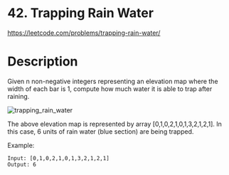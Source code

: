 # 42. Trapping Rain Water

https://leetcode.com/problems/trapping-rain-water/

# Description

Given n non-negative integers representing an elevation map where 
the width of each bar is 1, compute how much water it is able to 
trap after raining.

![trapping_rain_water](https://assets.leetcode.com/uploads/2018/10/22/rainwatertrap.png)

The above elevation map is represented by array [0,1,0,2,1,0,1,3,2,1,2,1]. 
In this case, 6 units of rain water (blue section) are being trapped.

Example:
```
Input: [0,1,0,2,1,0,1,3,2,1,2,1]
Output: 6
```
